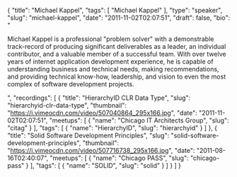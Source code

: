 {
  "title": "Michael Kappel",
  "tags": [
    "Michael Kappel"
  ],
  "type": "speaker",
  "slug": "michael-kappel",
  "date": "2011-11-02T02:07:51",
  "draft": false,
  "bio": "<p>Michael Kappel is a professional \"problem solver\" with a demonstrable track-record of producing significant deliverables as a leader, an individual contributor, and a valuable member of a successful team. With over twelve years of internet application development experience, he is capable of understanding business and technical needs, making recommendations, and providing technical know-how, leadership, and vision to even the most complex of software development projects.</p>",
  "recordings": [
    {
      "title": "HierarchyID CLR Data Type",
      "slug": "hierarchyid-clr-data-type",
      "thumbnail": "https://i.vimeocdn.com/video/507040864_295x166.jpg",
      "date": "2011-11-02T02:07:51",
      "meetups": [
        {
          "name": "Chicago IT Architects Group",
          "slug": "citag"
        }
      ],
      "tags": [
        {
          "name": "HierarchyID",
          "slug": "hierarchyid"
        }
      ]
    },
    {
      "title": "Solid Software Development Principles",
      "slug": "solid-software-development-principles",
      "thumbnail": "https://i.vimeocdn.com/video/507716738_295x166.jpg",
      "date": "2011-08-16T02:40:07",
      "meetups": [
        {
          "name": "Chicago PASS",
          "slug": "chicago-pass"
        }
      ],
      "tags": [
        {
          "name": "SOLID",
          "slug": "solid"
        }
      ]
    }
  ]
}